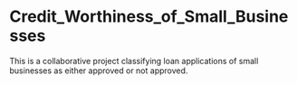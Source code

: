 # Credit_Worthiness_of_Small_Businesses
This is a collaborative project classifying loan applications of small businesses as either approved or not approved.
